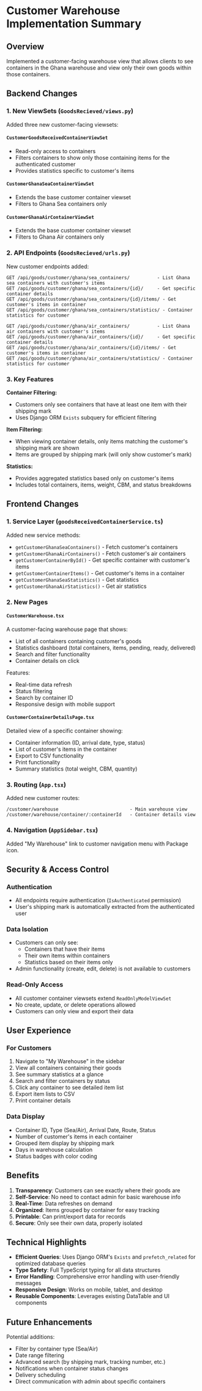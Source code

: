 # Customer Warehouse Implementation Summary

## Overview
Implemented a customer-facing warehouse view that allows clients to see containers in the Ghana warehouse and view only their own goods within those containers.

## Backend Changes

### 1. New ViewSets (`GoodsRecieved/views.py`)

Added three new customer-facing viewsets:

#### `CustomerGoodsReceivedContainerViewSet`
- Read-only access to containers
- Filters containers to show only those containing items for the authenticated customer
- Provides statistics specific to customer's items

#### `CustomerGhanaSeaContainerViewSet`
- Extends the base customer container viewset
- Filters to Ghana Sea containers only

#### `CustomerGhanaAirContainerViewSet`
- Extends the base customer container viewset
- Filters to Ghana Air containers only

### 2. API Endpoints (`GoodsRecieved/urls.py`)

New customer endpoints added:
```
GET /api/goods/customer/ghana/sea_containers/          - List Ghana sea containers with customer's items
GET /api/goods/customer/ghana/sea_containers/{id}/     - Get specific container details
GET /api/goods/customer/ghana/sea_containers/{id}/items/ - Get customer's items in container
GET /api/goods/customer/ghana/sea_containers/statistics/ - Container statistics for customer

GET /api/goods/customer/ghana/air_containers/          - List Ghana air containers with customer's items
GET /api/goods/customer/ghana/air_containers/{id}/     - Get specific container details
GET /api/goods/customer/ghana/air_containers/{id}/items/ - Get customer's items in container
GET /api/goods/customer/ghana/air_containers/statistics/ - Container statistics for customer
```

### 3. Key Features

**Container Filtering:**
- Customers only see containers that have at least one item with their shipping mark
- Uses Django ORM `Exists` subquery for efficient filtering

**Item Filtering:**
- When viewing container details, only items matching the customer's shipping mark are shown
- Items are grouped by shipping mark (will only show customer's mark)

**Statistics:**
- Provides aggregated statistics based only on customer's items
- Includes total containers, items, weight, CBM, and status breakdowns

## Frontend Changes

### 1. Service Layer (`goodsReceivedContainerService.ts`)

Added new service methods:
- `getCustomerGhanaSeaContainers()` - Fetch customer's containers
- `getCustomerGhanaAirContainers()` - Fetch customer's air containers
- `getCustomerContainerById()` - Get specific container with customer's items
- `getCustomerContainerItems()` - Get customer's items in a container
- `getCustomerGhanaSeaStatistics()` - Get statistics
- `getCustomerGhanaAirStatistics()` - Get air statistics

### 2. New Pages

#### `CustomerWarehouse.tsx`
A customer-facing warehouse page that shows:
- List of all containers containing customer's goods
- Statistics dashboard (total containers, items, pending, ready, delivered)
- Search and filter functionality
- Container details on click

Features:
- Real-time data refresh
- Status filtering
- Search by container ID
- Responsive design with mobile support

#### `CustomerContainerDetailsPage.tsx`
Detailed view of a specific container showing:
- Container information (ID, arrival date, type, status)
- List of customer's items in the container
- Export to CSV functionality
- Print functionality
- Summary statistics (total weight, CBM, quantity)

### 3. Routing (`App.tsx`)

Added new customer routes:
```
/customer/warehouse                          - Main warehouse view
/customer/warehouse/container/:containerId   - Container details view
```

### 4. Navigation (`AppSidebar.tsx`)

Added "My Warehouse" link to customer navigation menu with Package icon.

## Security & Access Control

### Authentication
- All endpoints require authentication (`IsAuthenticated` permission)
- User's shipping mark is automatically extracted from the authenticated user

### Data Isolation
- Customers can only see:
  - Containers that have their items
  - Their own items within containers
  - Statistics based on their items only
- Admin functionality (create, edit, delete) is not available to customers

### Read-Only Access
- All customer container viewsets extend `ReadOnlyModelViewSet`
- No create, update, or delete operations allowed
- Customers can only view and export their data

## User Experience

### For Customers
1. Navigate to "My Warehouse" in the sidebar
2. View all containers containing their goods
3. See summary statistics at a glance
4. Search and filter containers by status
5. Click any container to see detailed item list
6. Export item lists to CSV
7. Print container details

### Data Display
- Container ID, Type (Sea/Air), Arrival Date, Route, Status
- Number of customer's items in each container
- Grouped item display by shipping mark
- Days in warehouse calculation
- Status badges with color coding

## Benefits

1. **Transparency**: Customers can see exactly where their goods are
2. **Self-Service**: No need to contact admin for basic warehouse info
3. **Real-Time**: Data refreshes on demand
4. **Organized**: Items grouped by container for easy tracking
5. **Printable**: Can print/export data for records
6. **Secure**: Only see their own data, properly isolated

## Technical Highlights

- **Efficient Queries**: Uses Django ORM's `Exists` and `prefetch_related` for optimized database queries
- **Type Safety**: Full TypeScript typing for all data structures
- **Error Handling**: Comprehensive error handling with user-friendly messages
- **Responsive Design**: Works on mobile, tablet, and desktop
- **Reusable Components**: Leverages existing DataTable and UI components

## Future Enhancements

Potential additions:
- Filter by container type (Sea/Air)
- Date range filtering
- Advanced search (by shipping mark, tracking number, etc.)
- Notifications when container status changes
- Delivery scheduling
- Direct communication with admin about specific containers
